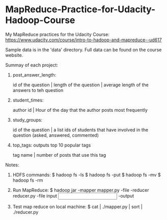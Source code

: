 # MapReduce-Practice-for-Udacity-Hadoop-Course

My MapReduce practices for the Udacity Course: https://www.udacity.com/course/intro-to-hadoop-and-mapreduce--ud617

Sample data is in the 'data' directory. Full data can be found on the course website.

Summay of each project:

1. post_answer_length:

      id of the question | length of the question | average length of the answers to teh question

2. student_times:

      author id | Hour of the day that the author posts most frequently
      
3. study_groups:

      id of the question | a list ids of students that have involved in the question (asked, answered, commented)
      
4. top_tags:
      outputs top 10 popular tags
      
      tag name | number of posts that use this tag
      


Notes:

1. HDFS commands:
   $ hadoop fs -ls <directory>
   $ hadoop fs -put <local directory> <HDFS directory>
   $ hadoop fs -mv <old file> <new file>
   $ hadoop fs -rm <file>

2. Run MapReduce:
   $ hadoop jar <path to jar> -mapper mapper.py -file -reducer reducer.py -file input <input dir> -output <output dir>
   
3. Test map reduce on local machine:
   $ cat <test data> | ./mapper.py | sort | ./reducer.py
